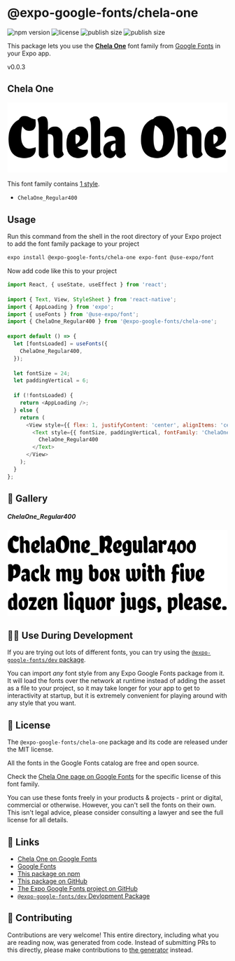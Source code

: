 # @expo-google-fonts/chela-one

![npm version](https://flat.badgen.net/npm/v/@expo-google-fonts/chela-one)
![license](https://flat.badgen.net/github/license/expo/google-fonts)
![publish size](https://flat.badgen.net/packagephobia/install/@expo-google-fonts/chela-one)
![publish size](https://flat.badgen.net/packagephobia/publish/@expo-google-fonts/chela-one)

This package lets you use the [**Chela One**](https://fonts.google.com/specimen/Chela+One) font family from [Google Fonts](https://fonts.google.com/) in your Expo app.

v0.0.3

## Chela One

![Chela One](./font-family.png)

This font family contains [1 style](#-gallery).

- `ChelaOne_Regular400`

## Usage

Run this command from the shell in the root directory of your Expo project to add the font family package to your project
```sh
expo install @expo-google-fonts/chela-one expo-font @use-expo/font
```

Now add code like this to your project
```js
import React, { useState, useEffect } from 'react';

import { Text, View, StyleSheet } from 'react-native';
import { AppLoading } from 'expo';
import { useFonts } from '@use-expo/font';
import { ChelaOne_Regular400 } from '@expo-google-fonts/chela-one';

export default () => {
  let [fontsLoaded] = useFonts({
    ChelaOne_Regular400,
  });

  let fontSize = 24;
  let paddingVertical = 6;

  if (!fontsLoaded) {
    return <AppLoading />;
  } else {
    return (
      <View style={{ flex: 1, justifyContent: 'center', alignItems: 'center' }}>
        <Text style={{ fontSize, paddingVertical, fontFamily: 'ChelaOne_Regular400' }}>
          ChelaOne_Regular400
        </Text>
      </View>
    );
  }
};

```

## 🔡 Gallery

##### ChelaOne_Regular400
![ChelaOne_Regular400](./3efd79a48f37981dfb1dd9c73243093c103f990459d6cc0e0918ed692c2beef0.ttf.png)


## 👩‍💻 Use During Development

If you are trying out lots of different fonts, you can try using the [`@expo-google-fonts/dev` package](https://github.com/expo/google-fonts/tree/master/font-packages/dev#readme).

You can import *any* font style from any Expo Google Fonts package from it. It will load the fonts
over the network at runtime instead of adding the asset as a file to your project, so it may take longer
for your app to get to interactivity at startup, but it is extremely convenient
for playing around with any style that you want.

## 📖 License

The `@expo-google-fonts/chela-one` package and its code are released under the MIT license.

All the fonts in the Google Fonts catalog are free and open source.

Check the [Chela One page on Google Fonts](https://fonts.google.com/specimen/Chela+One) for the specific license of this font family.

You can use these fonts freely in your products & projects - print or digital, commercial or otherwise. However, you can't sell the fonts on their own. This isn't legal advice, please consider consulting a lawyer and see the full license for all details.

## 🔗 Links

- [Chela One on Google Fonts](https://fonts.google.com/specimen/Chela+One)
- [Google Fonts](https://fonts.google.com/)
- [This package on npm](https://www.npmjs.com/package/@expo-google-fonts/chela-one)
- [This package on GitHub](https://github.com/expo/google-fonts/tree/master/font-packages/chela-one)
- [The Expo Google Fonts project on GitHub](https://github.com/expo/google-fonts)
- [`@expo-google-fonts/dev` Devlopment Package](https://github.com/expo/google-fonts/tree/master/font-packages/dev)


## 🤝 Contributing

Contributions are very welcome! This entire directory, including what you are reading now, was generated from code. Instead of submitting PRs to this directly, please make contributions to [the generator](https://github.com/expo/google-fonts/tree/master/packages/generator) instead.
